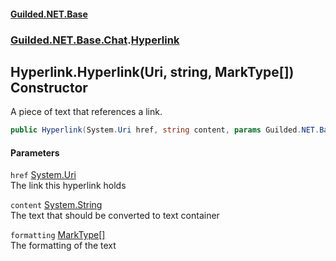 
#### [Guilded.NET.Base](index 'index')
### [Guilded.NET.Base.Chat](index#Guilded_NET_Base_Chat 'Guilded.NET.Base.Chat').[Hyperlink](Hyperlink 'Guilded.NET.Base.Chat.Hyperlink')
## Hyperlink.Hyperlink(Uri, string, MarkType[]) Constructor
A piece of text that references a link.  
```csharp
public Hyperlink(System.Uri href, string content, params Guilded.NET.Base.Chat.MarkType[] formatting);
```

#### Parameters
<a name='Guilded_NET_Base_Chat_Hyperlink_Hyperlink(System_Uri_string_Guilded_NET_Base_Chat_MarkType__)_href'></a>
`href` [System.Uri](https://docs.microsoft.com/en-us/dotnet/api/System.Uri 'System.Uri')  
The link this hyperlink holds
  
<a name='Guilded_NET_Base_Chat_Hyperlink_Hyperlink(System_Uri_string_Guilded_NET_Base_Chat_MarkType__)_content'></a>
`content` [System.String](https://docs.microsoft.com/en-us/dotnet/api/System.String 'System.String')  
The text that should be converted to text container
  
<a name='Guilded_NET_Base_Chat_Hyperlink_Hyperlink(System_Uri_string_Guilded_NET_Base_Chat_MarkType__)_formatting'></a>
`formatting` [MarkType](MarkType 'Guilded.NET.Base.Chat.MarkType')[[]](https://docs.microsoft.com/en-us/dotnet/api/System.Array 'System.Array')  
The formatting of the text
  
